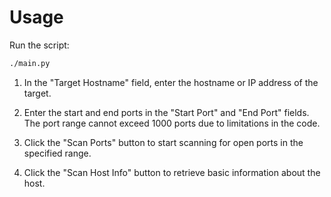 # Usage
Run the script:
```bash
./main.py
```
1. In the "Target Hostname" field, enter the hostname or IP address of the target.

2. Enter the start and end ports in the "Start Port" and "End Port" fields. The port range cannot exceed 1000 ports due to limitations in the code.

3. Click the "Scan Ports" button to start scanning for open ports in the specified range.

4. Click the "Scan Host Info" button to retrieve basic information about the host.
